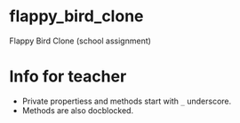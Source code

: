 # flappy_bird_clone
Flappy Bird Clone (school assignment)

# Info for teacher
* Private propertiess and methods start with ```_``` underscore.
* Methods are also docblocked.